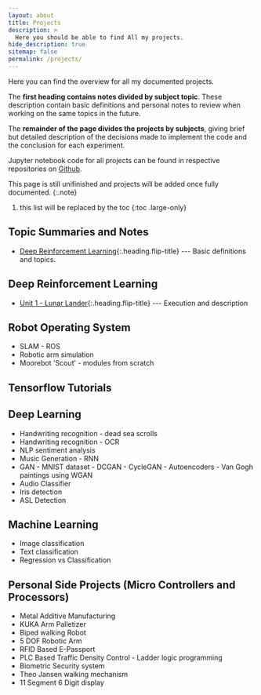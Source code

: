 ```yaml
---
layout: about
title: Projects
description: >
  Here you should be able to find All my projects.
hide_description: true
sitemap: false
permalink: /projects/
---
```

Here you can find the overview for all my documented projects.

The **first heading contains notes divided by subject topic**. These description contain basic definitions and personal notes to review when working on the same topics in the future. 

The **remainder of the page divides the projects by subjects**, giving brief but detailed description of the decisions made to implement the code and the conclusion for each experiment.

Jupyter notebook code for all projects can be found in respective repositories on [Github](https://github.com/ASBattu?tab=repositories).


This page is still unifinished and projects will be added once fully documented.
{:.note}

1. this list will be replaced by the toc
{:toc .large-only}

## Topic Summaries and Notes
* [Deep Reinforcement Learning]{:.heading.flip-title} --- Basic definitions and topics.

## Deep Reinforcement Learning
* [Unit 1 - Lunar Lander]{:.heading.flip-title} --- Execution and description

## Robot Operating System
* SLAM - ROS
* Robotic arm simulation
* Moorebot 'Scout' - modules from scratch


## Tensorflow Tutorials

## Deep Learning
* Handwriting recognition - dead sea scrolls
* Handwriting recognition - OCR
* NLP sentiment analysis
* Music Generation - RNN
* GAN - MNIST dataset
      - DCGAN
      - CycleGAN
      - Autoencoders
      - Van Gogh paintings using WGAN
* Audio Classifier
* Iris detection
* ASL Detection

## Machine Learning
* Image classification
* Text classification
* Regression vs Classification

## Personal Side Projects (Micro Controllers and Processors)
* Metal Additive Manufacturing
* KUKA Arm Palletizer
* Biped walking Robot
* 5 DOF Robotic Arm
* RFID Based E-Passport
* PLC Based Traffic Density Control - Ladder logic programming
* Biometric Security system
* Theo Jansen walking mechanism
* 11 Segment 6 Digit display




[Deep Reinforcement Learning]: desc_deep_rl.md
[Unit 1 - Lunar Lander]: 1_lunar_lander.md
